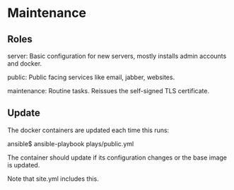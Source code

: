 Maintenance
===========

Roles
-----

server: Basic configuration for new servers, mostly installs admin accounts and docker.

public: Public facing services like email, jabber, websites.

maintenance: Routine tasks. Reissues the self-signed TLS certificate.

Update
------

The docker containers are updated each time this runs:

ansible$ ansible-playbook plays/public.yml

The container should update if its configuration changes or the base
image is updated.

Note that site.yml includes this.
